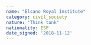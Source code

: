 ```yaml
---
name: "Elcano Royal Institute"
category: civil_society
nature: "Think tank"
nationality: ESP
date_signed: '2018-11-12'
---
```

    